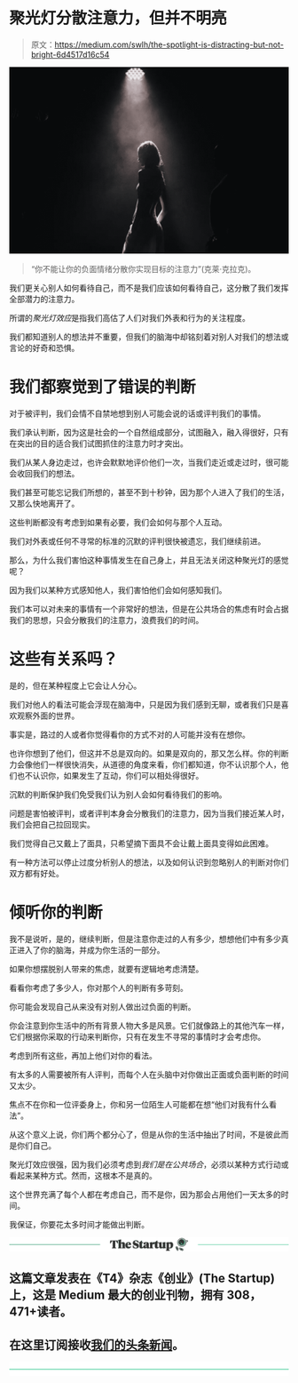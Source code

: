 # 聚光灯分散注意力，但并不明亮

> 原文：<https://medium.com/swlh/the-spotlight-is-distracting-but-not-bright-6d4517d16c54>

![](img/e031a7d0afe09d84a00fb69128ce53a0.png)

> “你不能让你的负面情绪分散你实现目标的注意力”(克莱·克拉克)。

我们更关心别人如何看待自己，而不是我们应该如何看待自己，这分散了我们发挥全部潜力的注意力。

所谓的*聚光灯效应*是指我们高估了人们对我们外表和行为的关注程度。

我们都知道别人的想法并不重要，但我们的脑海中却铭刻着对别人对我们的想法或言论的好奇和恐惧。

# 我们都察觉到了错误的判断

对于被评判，我们会情不自禁地想到别人可能会说的话或评判我们的事情。

我们承认判断，因为这是社会的一个自然组成部分，试图融入，融入得很好，只有在突出的目的适合我们试图抓住的注意力时才突出。

我们从某人身边走过，也许会默默地评价他们一次，当我们走近或走过时，很可能会收回我们的想法。

我们甚至可能忘记我们所想的，甚至不到十秒钟，因为那个人进入了我们的生活，又那么快地离开了。

这些判断都没有考虑到如果有必要，我们会如何与那个人互动。

我们对外表或任何不寻常的标准的沉默的评判很快被遗忘，我们继续前进。

那么，为什么我们害怕这种事情发生在自己身上，并且无法关闭这种聚光灯的感觉呢？

因为我们以某种方式感知他人，我们害怕他们会如何感知我们。

我们本可以对未来的事情有一个非常好的想法，但是在公共场合的焦虑有时会占据我们的思想，只会分散我们的注意力，浪费我们的时间。

# 这些有关系吗？

是的，但在某种程度上它会让人分心。

我们对他人的看法可能会浮现在脑海中，只是因为我们感到无聊，或者我们只是喜欢观察外面的世界。

事实是，路过的人或者你觉得看你的方式不对的人可能并没有在想你。

也许你想到了他们，但这并不总是双向的。如果是双向的，那又怎么样。你的判断力会像他们一样很快消失，从道德的角度来看，你们都知道，你不认识那个人，他们也不认识你，如果发生了互动，你们可以相处得很好。

沉默的判断保护我们免受我们认为别人会如何看待我们的影响。

问题是害怕被评判，或者评判本身会分散我们的注意力，因为当我们接近某人时，我们会把自己拉回现实。

我们觉得自己又戴上了面具，只希望摘下面具不会让戴上面具变得如此困难。

有一种方法可以停止过度分析别人的想法，以及如何认识到忽略别人的判断对你们双方都有好处。

# 倾听你的判断

我不是说听，是的，继续判断，但是注意你走过的人有多少，想想他们中有多少真正进入了你的脑海，并成为你生活的一部分。

如果你想摆脱别人带来的焦虑，就要有逻辑地考虑清楚。

看看你考虑了多少人，你对那个人的判断有多苛刻。

你可能会发现自己从来没有对别人做出过负面的判断。

你会注意到你生活中的所有背景人物大多是风景。它们就像路上的其他汽车一样，它们根据你采取的行动来判断你，只有在发生不寻常的事情时才会考虑你。

考虑到所有这些，再加上他们对你的看法。

有太多的人需要被所有人评判，而每个人在头脑中对你做出正面或负面判断的时间又太少。

焦点不在你和一位评委身上，你和另一位陌生人可能都在想“他们对我有什么看法”。

从这个意义上说，你们两个都分心了，但是从你的生活中抽出了时间，不是彼此而是你们自己。

聚光灯效应很强，因为我们必须考虑到*我们是在公共场合*，必须以某种方式行动或看起来某种方式。然而，这根本不是真的。

这个世界充满了每个人都在考虑自己，而不是你，因为那会占用他们一天太多的时间。

我保证，你要花太多时间才能做出判断。

[![](img/308a8d84fb9b2fab43d66c117fcc4bb4.png)](https://medium.com/swlh)

## 这篇文章发表在《T4》杂志《创业》(The Startup)上，这是 Medium 最大的创业刊物，拥有 308，471+读者。

## 在这里订阅接收[我们的头条新闻](http://growthsupply.com/the-startup-newsletter/)。

[![](img/b0164736ea17a63403e660de5dedf91a.png)](https://medium.com/swlh)